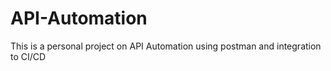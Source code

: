 # API-Automation
This is a personal project on API Automation using postman and integration to CI/CD
